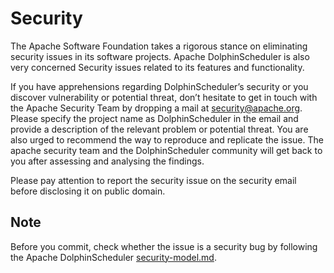 # Security

The Apache Software Foundation takes a rigorous stance on eliminating security issues in its software projects. Apache DolphinScheduler is also very concerned Security issues related to its features and functionality.

If you have apprehensions regarding DolphinScheduler’s security or you discover vulnerability or potential threat, don’t hesitate to get in touch with the Apache Security Team by dropping a mail at [security@apache.org](mailto:security@apache.org). Please specify the project name as DolphinScheduler in the email and provide a description of the relevant problem or potential threat. You are also urged to recommend the way to reproduce and replicate the issue. The apache security team and the DolphinScheduler community will get back to you after assessing and analysing the findings.

Please pay attention to report the security issue on the security email before disclosing it on public domain.

## Note

Before you commit, check whether the issue is a security bug by following the Apache DolphinScheduler [security-model.md](https://github.com/apache/dolphinscheduler/tree/dev/docs/docs/en/contribute/join/security-model.md).
